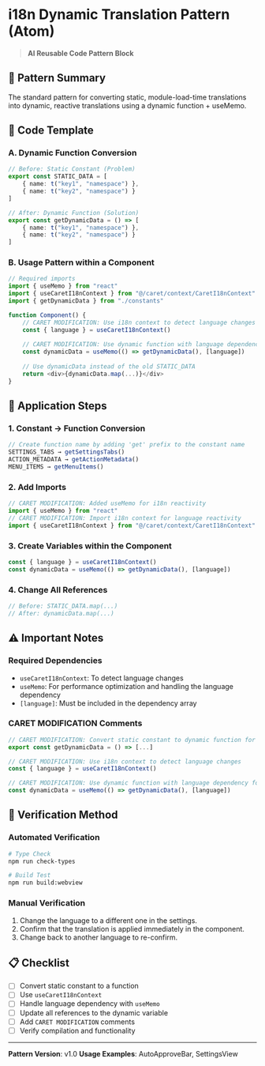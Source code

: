 # i18n Dynamic Translation Pattern (Atom)

> **AI Reusable Code Pattern Block**

## 🧩 **Pattern Summary**
The standard pattern for converting static, module-load-time translations into dynamic, reactive translations using a dynamic function + useMemo.

## 📝 **Code Template**

### A. Dynamic Function Conversion
```typescript
// Before: Static Constant (Problem)
export const STATIC_DATA = [
    { name: t("key1", "namespace") },
    { name: t("key2", "namespace") }
]

// After: Dynamic Function (Solution)
export const getDynamicData = () => [
    { name: t("key1", "namespace") },
    { name: t("key2", "namespace") }
]
```

### B. Usage Pattern within a Component
```typescript
// Required imports
import { useMemo } from "react"
import { useCaretI18nContext } from "@/caret/context/CaretI18nContext"
import { getDynamicData } from "./constants"

function Component() {
    // CARET MODIFICATION: Use i18n context to detect language changes
    const { language } = useCaretI18nContext()
    
    // CARET MODIFICATION: Use dynamic function with language dependency for i18n updates
    const dynamicData = useMemo(() => getDynamicData(), [language])
    
    // Use dynamicData instead of the old STATIC_DATA
    return <div>{dynamicData.map(...)}</div>
}
```

## 🔧 **Application Steps**

### 1. Constant → Function Conversion
```typescript
// Create function name by adding 'get' prefix to the constant name
SETTINGS_TABS → getSettingsTabs()
ACTION_METADATA → getActionMetadata()
MENU_ITEMS → getMenuItems()
```

### 2. Add Imports
```typescript
// CARET MODIFICATION: Added useMemo for i18n reactivity
import { useMemo } from "react"
// CARET MODIFICATION: Import i18n context for language reactivity  
import { useCaretI18nContext } from "@/caret/context/CaretI18nContext"
```

### 3. Create Variables within the Component
```typescript
const { language } = useCaretI18nContext()
const dynamicData = useMemo(() => getDynamicData(), [language])
```

### 4. Change All References
```typescript
// Before: STATIC_DATA.map(...)
// After: dynamicData.map(...)
```

## ⚠️ **Important Notes**

### Required Dependencies
- `useCaretI18nContext`: To detect language changes
- `useMemo`: For performance optimization and handling the language dependency
- `[language]`: Must be included in the dependency array

### CARET MODIFICATION Comments
```typescript
// CARET MODIFICATION: Convert static constant to dynamic function for i18n support
export const getDynamicData = () => [...]

// CARET MODIFICATION: Use i18n context to detect language changes  
const { language } = useCaretI18nContext()

// CARET MODIFICATION: Use dynamic function with language dependency for i18n updates
const dynamicData = useMemo(() => getDynamicData(), [language])
```

## 🎯 **Verification Method**

### Automated Verification
```bash
# Type Check
npm run check-types

# Build Test  
npm run build:webview
```

### Manual Verification
1. Change the language to a different one in the settings.
2. Confirm that the translation is applied immediately in the component.
3. Change back to another language to re-confirm.

## 📋 **Checklist**
- [ ] Convert static constant to a function
- [ ] Use `useCaretI18nContext`
- [ ] Handle language dependency with `useMemo`  
- [ ] Update all references to the dynamic variable
- [ ] Add `CARET MODIFICATION` comments
- [ ] Verify compilation and functionality

---
**Pattern Version**: v1.0
**Usage Examples**: AutoApproveBar, SettingsView
